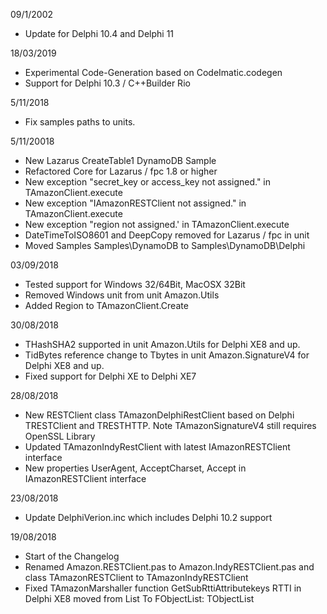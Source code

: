 ﻿09/1/2002   

* Update for Delphi 10.4 and Delphi 11

18/03/2019

* Experimental Code-Generation based on CodeImatic.codegen 
* Support for Delphi 10.3  / C++Builder Rio

5/11/2018

* Fix samples paths to units.

5/11/20018

* New Lazarus CreateTable1 DynamoDB Sample
* Refactored Core for Lazarus / fpc 1.8 or higher 
* New exception "secret_key or access_key not assigned." in TAmazonClient.execute
* New exception "IAmazonRESTClient not assigned." in TAmazonClient.execute
* New exception "region not assigned.' in TAmazonClient.execute
* DateTimeToISO8601 and DeepCopy removed for Lazarus / fpc in unit 
* Moved Samples Samples\DynamoDB to Samples\DynamoDB\Delphi

03/09/2018

* Tested support for Windows 32/64Bit, MacOSX 32Bit
* Removed Windows unit from unit Amazon.Utils
* Added Region to TAmazonClient.Create


30/08/2018

* THashSHA2 supported in unit Amazon.Utils for Delphi XE8 and up.
* TidBytes reference change to Tbytes in unit Amazon.SignatureV4 for Delphi XE8 and up.
* Fixed support for Delphi XE to Delphi XE7

28/08/2018

* New RESTClient class TAmazonDelphiRestClient based on Delphi TRESTClient and TRESTHTTP. Note TAmazonSignatureV4 still requires OpenSSL Library
* Updated TAmazonIndyRestClient with latest IAmazonRESTClient interface
* New properties UserAgent, AcceptCharset, Accept in IAmazonRESTClient interface

23/08/2018

* Update DelphiVerion.inc which includes Delphi 10.2 support

19/08/2018

* Start of the Changelog
* Renamed Amazon.RESTClient.pas to Amazon.IndyRESTClient.pas and class TAmazonRESTClient to TAmazonIndyRESTClient 
* Fixed TAmazonMarshaller function GetSubRttiAttributekeys RTTI in Delphi XE8 moved from List To FObjectList: TObjectList<TObject>








